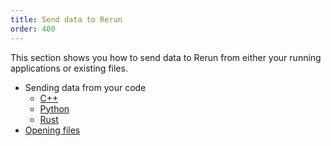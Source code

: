 ```yaml
---
title: Send data to Rerun
order: 400
---
```


This section shows you how to send data to Rerun from either your running applications or existing files.

-   Sending data from your code
    -   [C++](./data-in/cpp.md)
    -   [Python](./data-in/python.md)
    -   [Rust](./data-in/rust.md)
-   [Opening files](./data-in/open-any-file.md)
